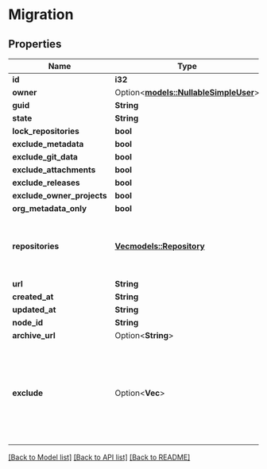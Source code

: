 # Migration

## Properties

Name | Type | Description | Notes
------------ | ------------- | ------------- | -------------
**id** | **i32** |  | 
**owner** | Option<[**models::NullableSimpleUser**](nullable-simple-user.md)> |  | 
**guid** | **String** |  | 
**state** | **String** |  | 
**lock_repositories** | **bool** |  | 
**exclude_metadata** | **bool** |  | 
**exclude_git_data** | **bool** |  | 
**exclude_attachments** | **bool** |  | 
**exclude_releases** | **bool** |  | 
**exclude_owner_projects** | **bool** |  | 
**org_metadata_only** | **bool** |  | 
**repositories** | [**Vec<models::Repository>**](repository.md) | The repositories included in the migration. Only returned for export migrations. | 
**url** | **String** |  | 
**created_at** | **String** |  | 
**updated_at** | **String** |  | 
**node_id** | **String** |  | 
**archive_url** | Option<**String**> |  | [optional]
**exclude** | Option<**Vec<String>**> | Exclude related items from being returned in the response in order to improve performance of the request. The array can include any of: `\"repositories\"`. | [optional]

[[Back to Model list]](../README.md#documentation-for-models) [[Back to API list]](../README.md#documentation-for-api-endpoints) [[Back to README]](../README.md)


